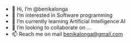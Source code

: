 - 👋 Hi, I’m @benikalonga
- 👀 I’m interested in Software programming
- 🌱 I’m currently learning Artificial Intelligence AI
- 💞️ I’m looking to collaborate on ...
- 📫 Reach me on mail benikalonga@gmail.com 
